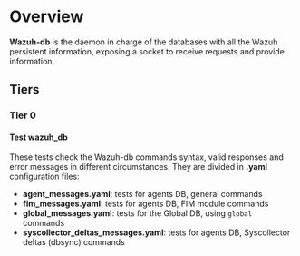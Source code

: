 # Overview

**Wazuh-db** is the daemon in charge of the databases with all the Wazuh persistent information, exposing a socket to receive requests and provide information.

## Tiers
### Tier 0
#### Test wazuh_db

These tests check the Wazuh-db commands syntax, valid responses and error messages in different circumstances. They are divided in **.yaml** configuration files:

- **agent_messages.yaml**: tests for agents DB, general commands
- **fim_messages.yaml**: tests for agents DB, FIM module commands
- **global_messages.yaml**: tests for the Global DB, using `global` commands
- **syscollector_deltas_messages.yaml**: tests for agents DB, Syscollector deltas (dbsync) commands